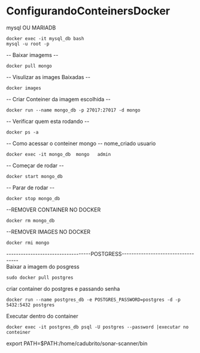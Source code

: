 # ConfigurandoConteinersDocker  
mysql OU MARIADB  
```docker run --name mysql -e MYSQL_ROOT_PASSWORD=root -p 3306:3306 -d mysql
docker exec -it mysql_db bash
mysql -u root -p
```  

-- Baixar imagems --
```  
docker pull mongo
```

-- Visulizar as images Baixadas --
```  
docker images
```

-- Criar Conteiner da imagem escolhida --
```  
docker run --name mongo_db -p 27017:27017 -d mongo
```

-- Verificar quem esta rodando --
```  
docker ps -a
```

-- Como acessar o conteiner mongo --
                 nome_criado        usuario
```  
docker exec -it mongo_db  mongo   admin
```

-- Começar de rodar --
```  
docker start mongo_db
```

-- Parar de rodar --
```  
docker stop mongo_db
```

--REMOVER CONTAINER NO DOCKER
```  
docker rm mongo_db
```

--REMOVER IMAGES NO DOCKER
```  
docker rmi mongo
```
-----------------------------------POSTGRESS-----------------------------------  
Baixar a imagem do posgress
```  
sudo docker pull postgres 
```  
criar container do postgres e passando senha
```  
docker run --name postgres_db -e POSTGRES_PASSWORD=postgres -d -p 5432:5432 postgres   
``` 
Executar dentro do container
```  
docker exec -it postgres_db psql -U postgres --password |executar no conteiner
```








export PATH=$PATH:/home/cadubrito/sonar-scanner/bin

